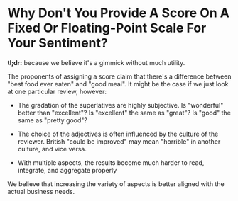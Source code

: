 # Why Don't You Provide A Score On A Fixed Or Floating-Point Scale For Your Sentiment?

**tl;dr:** because we believe it's a gimmick without much utility.

The proponents of assigning a score claim that there's a difference between "best food ever eaten" and "good meal". It might be the case if we just look at one particular review, however:

* The gradation of the superlatives are highly subjective. Is "wonderful" better than "excellent"? Is "excellent" the same as "great"? Is "good" the same as "pretty good"?

* The choice of the adjectives is often influenced by the culture of the reviewer. British "could be improved" may mean "horrible" in another culture, and vice versa.

* With multiple aspects, the results become much harder to read, integrate, and aggregate properly

We believe that increasing the variety of aspects is better aligned with the actual business needs.


